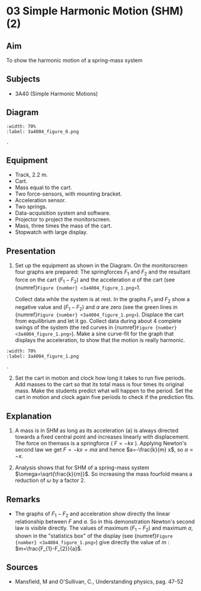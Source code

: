 # 03 Simple Harmonic Motion (SHM) (2) 
  
## Aim   
 To show the harmonic motion of a spring-mass system    
  
## Subjects   
* 3A40 (Simple Harmonic Motions)   

## Diagram
   
```{figure} figures/figure_0.png  
:width: 70%  
:label: 3a4004_figure_0.png  

. 
```

## Equipment
 *  Track, $2.2\mathrm{~m}$.
 *  Cart. 
 *  Mass equal to the cart. 
 *  Two force-sensors, with mounting bracket. 
 *  Acceleration sensor. 
 *  Two springs. 
 *  Data-acquisition system and software. 
 *  Projector to project the monitorscreen. 
 *  Mass, three times the mass of the cart. 
 *  Stopwatch with large display.
    
  
## Presentation   
1. Set up the equipment as shown in the Diagram. On the monitorscreen four graphs are prepared: The springforces $F_{1}$ and $F_{2}$ and the resultant force on the cart $\left(F_{1}-F_{2}\right)$ and the acceleration $a$ of the cart (see {numref}`Figure {number} <3a4004_figure_1.png>`1.

    Collect data while the system is at rest. In the graphs $F_{1}$ and $F_{2}$ show a negative value and $\left(F_{1}-F_{2}\right)$ and $a$ are zero (see the green lines in {numref}`Figure {number} <3a4004_figure_1.png>`). Displace the cart from equilibrium and let it go. Collect data during about 4 complete swings of the system (the red curves in {numref}`Figure {number} <3a4004_figure_1.png>`). Make a sine curve-fit for the graph that displays the acceleration, to show that the motion is really harmonic.

```{figure} figures/figure_1.png  
:width: 70%  
:label: 3a4004_figure_1.png  

. 
```


2. Set the cart in motion and clock how long it takes to run five periods. Add masses to the cart so that its total mass is four times its original mass. Make the students predict what will happen to the period. Set the cart in motion and clock again five periods to check if the prediction fits.
  
## Explanation   
1. A mass is in SHM as long as its acceleration (a) is always directed towards a fixed central point and increases linearly with displacement. The force on themass is a springforce ( $F=-k x$ ). Applying Newton's second law we get $F=-k x=m a$ and hence $a=-\frac{k}{m} x$, so $a \propto-x$.

2. Analysis shows that for SHM of a spring-mass system $\omega=\sqrt{\frac{k}{m}}$. So increasing the mass fourfold means a reduction of $\omega$ by a factor 2.

## Remarks   
- The graphs of $F_{1}-F_{2}$ and acceleration show directly the linear relationship between $F$ and $a$. So in this demonstration Newton's second law is visible directly. The values of maximum $\left(F_{1}-F_{2}\right)$ and maximum $a$, shown in the "statistics box" of the display (see {numref}`Figure {number} <3a4004_figure_1.png>`) give directly the value of $m$ : $m=\frac{F_{1}-F_{2}}{a}$.
    
  
## Sources
 *  Mansfield, M and O'Sullivan, C., Understanding physics, pag. 47-52
  